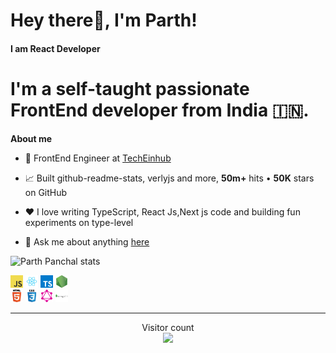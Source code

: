 # Hey there👋, I'm Parth!
#### I am React Developer


# I'm a self-taught passionate FrontEnd developer from India 🇮🇳.


**About me**

- 💼 FrontEnd Engineer at [TechEinhub](https://techein.com/)

- 📈 Built github-readme-stats, verlyjs and more, **50m+** hits • **50K** stars on GitHub

- ❤️ I love writing TypeScript, React Js,Next js code and building fun experiments on type-level

- 💬 Ask me about anything [here](https://github.com/Parthpanchal23/Parthpanchal23/issues)

![Parth Panchal stats](https://github-readme-stats.vercel.app/api?username=Parthpanchal23&show_icons=true&theme=transparent)

<code><img height="20" alt="javascript" src="https://raw.githubusercontent.com/github/explore/80688e429a7d4ef2fca1e82350fe8e3517d3494d/topics/javascript/javascript.png"></code>
<code><img height="20" alt="react" src="https://raw.githubusercontent.com/github/explore/80688e429a7d4ef2fca1e82350fe8e3517d3494d/topics/react/react.png"></code>
<code><img height="20" alt="typescript" src="https://raw.githubusercontent.com/github/explore/80688e429a7d4ef2fca1e82350fe8e3517d3494d/topics/typescript/typescript.png"></code>
<code><img height="20" alt="nodejs" src="https://raw.githubusercontent.com/github/explore/80688e429a7d4ef2fca1e82350fe8e3517d3494d/topics/nodejs/nodejs.png"></code>   
<code><img height="20" alt="html" src="https://raw.githubusercontent.com/github/explore/80688e429a7d4ef2fca1e82350fe8e3517d3494d/topics/html/html.png"></code>
<code><img height="20" alt="css" src="https://raw.githubusercontent.com/github/explore/80688e429a7d4ef2fca1e82350fe8e3517d3494d/topics/css/css.png"></code>
<code><img height="20" alt="graphql" src="https://raw.githubusercontent.com/github/explore/5c058a388828bb5fde0bcafd4bc867b5bb3f26f3/topics/graphql/graphql.png"></code>
<code><img height="20" alt="sql" src="https://raw.githubusercontent.com/github/explore/5c058a388828bb5fde0bcafd4bc867b5bb3f26f3/topics/mongodb/mongodb.png"></code>


-------------------------------------------------------------------------------------------------------
<p align="center"> 
  Visitor count<br>
  <img src="https://profile-counter.glitch.me/sagar-viradiya/count.svg" />
</p>




  


